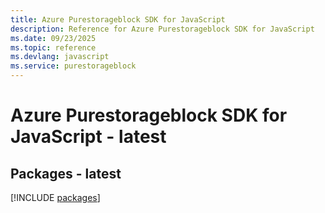 ```yaml
---
title: Azure Purestorageblock SDK for JavaScript
description: Reference for Azure Purestorageblock SDK for JavaScript
ms.date: 09/23/2025
ms.topic: reference
ms.devlang: javascript
ms.service: purestorageblock
---
```

# Azure Purestorageblock SDK for JavaScript - latest
## Packages - latest
[!INCLUDE [packages](purestorageblock-index.md)]